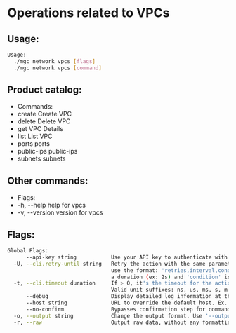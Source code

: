 # Operations related to VPCs

## Usage:
```bash
Usage:
  ./mgc network vpcs [flags]
  ./mgc network vpcs [command]
```

## Product catalog:
- Commands:
- create      Create VPC
- delete      Delete VPC
- get         VPC Details
- list        List VPC
- ports       ports
- public-ips  public-ips
- subnets     subnets

## Other commands:
- Flags:
- -h, --help      help for vpcs
- -v, --version   version for vpcs

## Flags:
```bash
Global Flags:
      --api-key string           Use your API key to authenticate with the API
  -U, --cli.retry-until string   Retry the action with the same parameters until the given condition is met. The flag parameters
                                 use the format: 'retries,interval,condition', where 'retries' is a positive integer, 'interval' is
                                 a duration (ex: 2s) and 'condition' is a 'engine=value' pair such as "jsonpath=expression"
  -t, --cli.timeout duration     If > 0, it's the timeout for the action execution. It's specified as numbers and unit suffix.
                                 Valid unit suffixes: ns, us, ms, s, m and h. Examples: 300ms, 1m30s
      --debug                    Display detailed log information at the debug level
      --host string              URL to override the default host. Ex. https://api.magalu.com.br or http://localhost/v1/route
      --no-confirm               Bypasses confirmation step for commands that ask a confirmation from the user
  -o, --output string            Change the output format. Use '--output=help' to know more details.
  -r, --raw                      Output raw data, without any formatting or coloring
```

